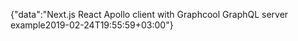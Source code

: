 {"data":"Next.js React Apollo client with Graphcool GraphQL server example2019-02-24T19:55:59+03:00"}
